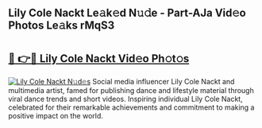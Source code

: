 ## Lily Cole Nackt Le𝚊k𝚎d N𝚞𝚍e - Part-AJa Vid𝚎o Photos Le𝚊ks rMqS3

# <h2><a href="http://fb0t8t.evod.top/?m=Lily+Cole+Nackt">🔗 👉🔴 Lily Cole Nackt Vid𝚎o Ph𝚘t𝚘s</a></h2>

[![Lily Cole Nackt N𝚞d𝚎s](https://i.imgur.com/8V9OHl7.gif)](http://fb0t8t.evod.top/?m=Lily+Cole+Nackt)
Social media influencer Lily Cole Nackt and multimedia artist, famed for publishing dance and lifestyle material through viral dance trends and short videos. Inspiring individual Lily Cole Nackt, celebrated for their remarkable achievements and commitment to making a positive impact on the world. 
